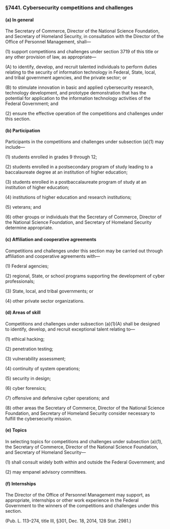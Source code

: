 ### §7441. Cybersecurity competitions and challenges ###

#### (a) In general ####

The Secretary of Commerce, Director of the National Science Foundation, and Secretary of Homeland Security, in consultation with the Director of the Office of Personnel Management, shall—

(1) support competitions and challenges under section 3719 of this title or any other provision of law, as appropriate—

(A) to identify, develop, and recruit talented individuals to perform duties relating to the security of information technology in Federal, State, local, and tribal government agencies, and the private sector; or

(B) to stimulate innovation in basic and applied cybersecurity research, technology development, and prototype demonstration that has the potential for application to the information technology activities of the Federal Government; and

(2) ensure the effective operation of the competitions and challenges under this section.

#### (b) Participation ####

Participants in the competitions and challenges under subsection (a)(1) may include—

(1) students enrolled in grades 9 through 12;

(2) students enrolled in a postsecondary program of study leading to a baccalaureate degree at an institution of higher education;

(3) students enrolled in a postbaccalaureate program of study at an institution of higher education;

(4) institutions of higher education and research institutions;

(5) veterans; and

(6) other groups or individuals that the Secretary of Commerce, Director of the National Science Foundation, and Secretary of Homeland Security determine appropriate.

#### (c) Affiliation and cooperative agreements ####

Competitions and challenges under this section may be carried out through affiliation and cooperative agreements with—

(1) Federal agencies;

(2) regional, State, or school programs supporting the development of cyber professionals;

(3) State, local, and tribal governments; or

(4) other private sector organizations.

#### (d) Areas of skill ####

Competitions and challenges under subsection (a)(1)(A) shall be designed to identify, develop, and recruit exceptional talent relating to—

(1) ethical hacking;

(2) penetration testing;

(3) vulnerability assessment;

(4) continuity of system operations;

(5) security in design;

(6) cyber forensics;

(7) offensive and defensive cyber operations; and

(8) other areas the Secretary of Commerce, Director of the National Science Foundation, and Secretary of Homeland Security consider necessary to fulfill the cybersecurity mission.

#### (e) Topics ####

In selecting topics for competitions and challenges under subsection (a)(1), the Secretary of Commerce, Director of the National Science Foundation, and Secretary of Homeland Security—

(1) shall consult widely both within and outside the Federal Government; and

(2) may empanel advisory committees.

#### (f) Internships ####

The Director of the Office of Personnel Management may support, as appropriate, internships or other work experience in the Federal Government to the winners of the competitions and challenges under this section.

(Pub. L. 113–274, title III, §301, Dec. 18, 2014, 128 Stat. 2981.)